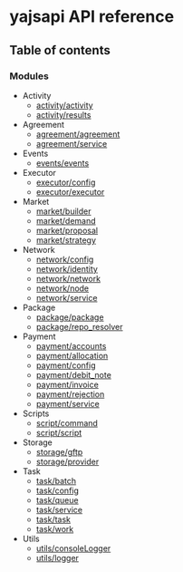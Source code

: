# yajsapi API reference

## Table of contents

### Modules

* Activity
    * [activity/activity](modules/activity_activity.md)
    * [activity/results](modules/activity_results.md)
* Agreement
    * [agreement/agreement](modules/agreement_agreement.md)
    * [agreement/service](modules/agreement_service.md)
* Events
    * [events/events](modules/events_events.md)
* Executor
    * [executor/config](modules/executor_config.md)
    * [executor/executor](modules/executor_executor.md)
* Market
    * [market/builder](modules/market_builder.md)
    * [market/demand](modules/market_demand.md)
    * [market/proposal](modules/market_proposal.md)
    * [market/strategy](modules/market_strategy.md)
* Network
    * [network/config](modules/network_config.md)
    * [network/identity](modules/network_identity.md)
    * [network/network](modules/network_network.md)
    * [network/node](modules/network_node.md)
    * [network/service](modules/network_service.md)
* Package
    * [package/package](modules/package_package.md)
    * [package/repo\_resolver](modules/package_repo_resolver.md)
* Payment
    * [payment/accounts](modules/payment_accounts.md)
    * [payment/allocation](modules/payment_allocation.md)
    * [payment/config](modules/payment_config.md)
    * [payment/debit\_note](modules/payment_debit_note.md)
    * [payment/invoice](modules/payment_invoice.md)
    * [payment/rejection](modules/payment_rejection.md)
    * [payment/service](modules/payment_service.md)
* Scripts
    * [script/command](modules/script_command.md)
    * [script/script](modules/script_script.md)
* Storage
    * [storage/gftp](modules/storage_gftp.md)
    * [storage/provider](modules/storage_provider.md)
* Task
    * [task/batch](modules/task_batch.md)
    * [task/config](modules/task_config.md)
    * [task/queue](modules/task_queue.md)
    * [task/service](modules/task_service.md)
    * [task/task](modules/task_task.md)
    * [task/work](modules/task_work.md)
* Utils
    * [utils/consoleLogger](modules/utils_consoleLogger.md)
    * [utils/logger](modules/utils_logger.md)
